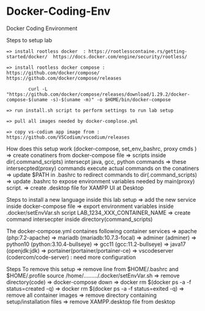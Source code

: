 # Docker-Coding-Env
Docker Coding Environment

Steps to setup lab
	
	=> install rootless docker  : https://rootlesscontaine.rs/getting-started/docker/  https://docs.docker.com/engine/security/rootless/
	
	=> install rootless docker compose : https://github.com/docker/compose/  https://github.com/docker/compose/releases 
  
			curl -L "https://github.com/docker/compose/releases/download/1.29.2/docker-compose-$(uname -s)-$(uname -m)" -o $HOME/bin/docker-compose
			
	=> run install.sh script to perform settings to run lab setup
	
	=> pull all images needed by docker-complose.yml
	 
	=> copy vs-codium app image from :  https://github.com/VSCodium/vscodium/releases

How does this setup work (docker-compose, set_env_bashrc, proxy cmds )
	=> create conatiners from docker-compose file
	=> scripts inside dir(.command_scripts) intersecpt java, gcc, python commands
	=> these intersecpted(proxy) commands execute actual commands on the conatiners
	=> update $PATH in .bashrc to redirect commands to dir(.command_scripts)
	=> update .bashrc to expose environment variables needed by main(proxy) script.
	=> create .desktop file for XAMPP UI at Desktop

Steps to install a new language inside this lab setup
	=> add the new service inside docker-compose file
	=> export environment variables inside .docker/setEnvVar.sh script
		  LAB_1234_XXX_CONTAINER_NAME
	=> create command intersecpter inside directory(command_scripts)

The docker-compose.yml containes following container services
	=> apache	(php:7.2-apache)
	=> mariadb	(mariadb:10.7.3-focal)
	=> adminer	(adminer)
	=> python10	(python:3.10.4-bullseye)
	=> gcc11	(gcc:11.2-bullseye)
	=> java17	(openjdk:jdk)
	=> portainer(portainer/portainer-ce)
	=> vscodeserver (codercom/code-server) : need more configuration

Steps To remove this setup
	=> remove line from $HOME/.bashrc and $HOME/.profile
			source /home/........./.docker/setEnvVar.sh
	=> remove directory(code)
	=> docker-compose down
	=> docker rm $(docker ps -a -f status=created -q)
	=> docker rm $(docker ps -a -f status=exited -q)
	=> remove all container images
	=> remove directory containing setup/installation files
	=> remove XAMPP.desktop file from desktop




